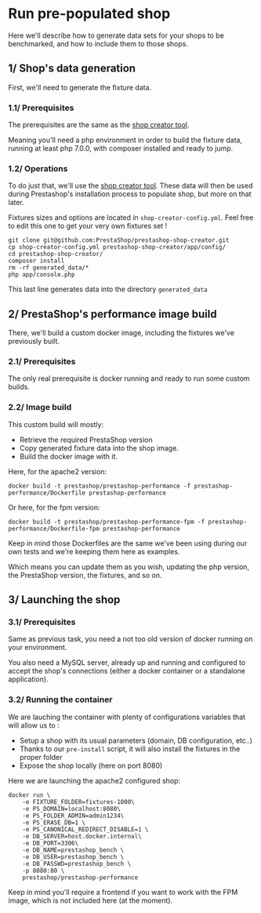 # Run pre-populated shop

Here we'll describe how to generate data sets for your shops to be benchmarked, and how to include them to those shops.

## 1/ Shop's data generation

First, we'll need to generate the fixture data.

### 1.1/ Prerequisites

The prerequisites are the same as the [shop creator tool](https://github.com/PrestaShop/prestashop-shop-creator).

Meaning you'll need a php environment in order to build the fixture data, running at least php 7.0.0, with composer installed and ready to jump.

### 1.2/ Operations

To do just that, we'll use the [shop creator tool](https://github.com/PrestaShop/prestashop-shop-creator "PrestaShop Shop Creator").
These data will then be used during Prestashop's installation process to populate shop, but more on that later.

Fixtures sizes and options are located in `shop-creator-config.yml`. Feel free to edit this one to get your very own fixtures set !

```
git clone git@github.com:PrestaShop/prestashop-shop-creator.git
cp shop-creator-config.yml prestashop-shop-creator/app/config/
cd prestashop-shop-creator/
composer install
rm -rf generated_data/*
php app/console.php
```

This last line generates data into the directory `generated_data`

## 2/ PrestaShop's performance image build

There, we'll build a custom docker image, including the fixtures we've previously built.

### 2.1/ Prerequisites

The only real prerequisite is docker running and ready to run some custom builds.

### 2.2/ Image build

This custom build will mostly:
* Retrieve the required PrestaShop version
* Copy generated fixture data into the shop image.
* Build the docker image with it.

Here, for the apache2 version:

```
docker build -t prestashop/prestashop-performance -f prestashop-performance/Dockerfile prestashop-performance
```

Or here, for the fpm version:

```
docker build -t prestashop/prestashop-performance-fpm -f prestashop-performance/Dockerfile-fpm prestashop-performance
```

Keep in mind those Dockerfiles are the same we've been using during our own tests and we're keeping them here as examples.

Which means you can update them as you wish, updating the php version, the PrestaShop version, the fixtures, and so on.

## 3/ Launching the shop

### 3.1/ Prerequisites

Same as previous task, you need a not too old version of docker running on your environment.

You also need a MySQL server, already up and running and configured to accept the shop's connections (either a docker container or a standalone application).

### 3.2/ Running the container

We are lauching the container with plenty of configurations variables that will allow us to :
* Setup a shop with its usual parameters (domain, DB configuration, etc..)
* Thanks to our `pre-install` script, it will also install the fixtures in the proper folder
* Expose the shop locally (here on port 8080)

Here we are launching the apache2 configured shop:
```
docker run \
    -e FIXTURE_FOLDER=fixtures-1000\
    -e PS_DOMAIN=localhost:8080\
    -e PS_FOLDER_ADMIN=admin1234\
    -e PS_ERASE_DB=1 \
    -e PS_CANONICAL_REDIRECT_DISABLE=1 \
    -e DB_SERVER=host.docker.internal\
    -e DB_PORT=3306\
    -e DB_NAME=prestashop_bench \
    -e DB_USER=prestashop_bench \
    -e DB_PASSWD=prestashop_bench \
    -p 8080:80 \
    prestashop/prestashop-performance
```

Keep in mind you'll require a frontend if you want to work with the FPM image, which is not included here (at the moment).
